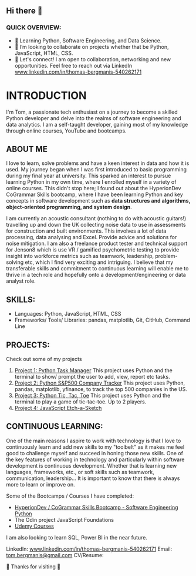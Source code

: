 ## Hi there 👋


### QUICK OVERVIEW: 
- 🌱 Learning Python, Software Engineering, and Data Science.
- 👯 I’m looking to collaborate on projects whether that be Python, JavaScript, HTML, CSS.
- 🔭 Let's connect! I am open to collaboration, networking and new opportunities. Feel free to reach out via LinkedIn www.linkedin.com/in/thomas-bergmanis-540262171

# INTRODUCTION
I'm Tom, a passionate tech enthusiast on a journey to become a skilled Python developer and delve into the realms of software engineering and data analytics. I am a self-taught developer, gaining most of my knowledge through online courses, YouTube and bootcamps. 

## ABOUT ME
I love to learn, solve problems and have a keen interest in data and how it is used. My journey began when I was first introduced to basic programming during my final year at university. This sparked an interest to pursue learning Python in my own time, where I enrolled myself in a variety of online courses. This didn't stop here; I found out about the HyperionDev CoGrammar Skills bootcamp, where I have been learning Python and key concepts in software development such as **data structures and algorithms, object-oriented programming, and system design**.

I am currently an acoustic consultant (nothing to do with acoustic guitars!) travelling up and down the UK collecting noise data to use in assessments for construction and built environments. This involves a lot of data processing, data analysing and Excel. Provide advice and solutions for noise mitigation. 
I am also a freelance product tester and technical support for Jenson8 which is use VR / gamified psychometric testing to provide insight into workforce metrics such as teamwork, leadership, problem-solving etc, which I find very exciting and intriguing. I believe that my transferable skills and commitment to continuous learning will enable me to thrive in a tech role and hopefully onto a development/engineering or data analyst role. 

## SKILLS:
- Languages: Python, JavaScript, HTML, CSS
- Frameworks/ Tools/ Libraries: pandas, matplotlib, Git, CitHub, Command Line 

## PROJECTS:

Check out some of my projects 

1. [Project 1: Python Task Manager](https://github.com/TomBergmanis/finalCapstone)
    This project uses Python and the terminal to show/ prompt the user to add, view, report etc tasks.   
2. [Project 2: Python S&P500 Company Tracker](https://github.com/TomBergmanis/sp_500_tracker)
     This project uses Python, pandas, matplotlib, yfinance, to track the top 500 companies in the US. 
3. [Project 3: Python Tic, Tac, Toe](https://github.com/TomBergmanis/python_tic_tac_toe)
      This project uses Python and the terminal to play a game of tic-tac-toe. Up to 2 players. 
5. [Project 4: JavaScript Etch-a-Sketch](https://github.com/TomBergmanis/etch-a-sketch) 

## CONTINUOUS LEARNING:
One of the main reasons I aspire to work with technology is that I love to continuously learn and add new skills to my "toolbelt" as it makes me feel good to challenge myself and succeed in honing those new skills. 
One of the key features of working in technology and particularly within software development is continuous development. Whether that is learning new languages, frameworks, etc., or soft skills such as teamwork, communication, leadership... It is important to know that there is always more to learn or improve on.

Some of the Bootcamps / Courses I have completed: 
- [HyperionDev / CoGrammar Skills Bootcamp - Software Engineering Python](https://www.hyperiondev.com/portfolio/TB23110010900/) 
- The Odin project JavaScript Foundations
- [Udemy Courses](certificates)

I am also looking to learn SQL, Power BI in the near future. 

LinkedIn: www.linkedin.com/in/thomas-bergmanis-540262171
Email: tom.bergmanis@gmail.com
CV/Resume: 


👋 Thanks for visiting 👋


